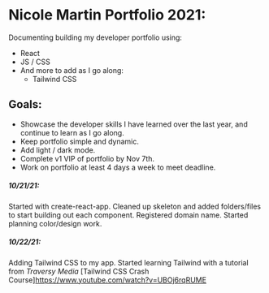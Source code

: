 # Nicole Martin Portfolio 2021:
Documenting building my developer portfolio using:
- React
- JS / CSS
- And more to add as I go along:
    - Tailwind CSS

## Goals:
- Showcase the developer skills I have learned over the last year, and continue to learn as I go along. 
- Keep portfolio simple and dynamic.
- Add light / dark mode.
- Complete v1 VIP of portfolio by Nov 7th. 
- Work on portfolio at least 4 days a week to meet deadline.

##### 10/21/21:
Started with create-react-app. Cleaned up skeleton and added folders/files to start building out each component. Registered domain name. Started planning color/design work.

##### 10/22/21:
Adding Tailwind CSS to my app. Started learning Tailwind with a tutorial from *Traversy Media* [Tailwind CSS Crash Course]https://www.youtube.com/watch?v=UBOj6rqRUME



